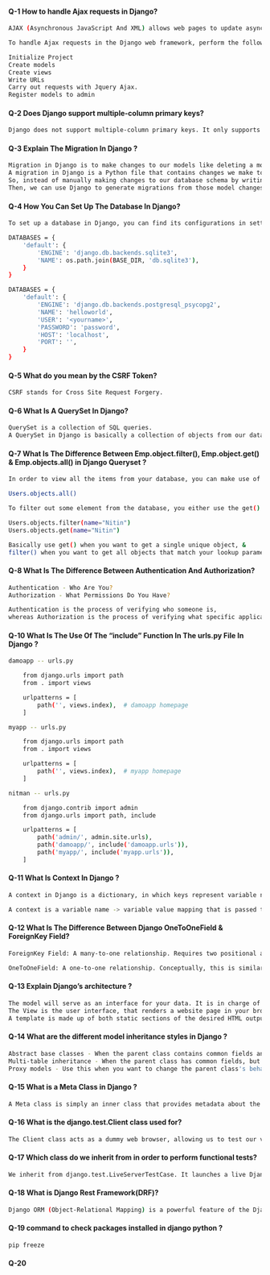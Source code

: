 #### Q-1 How to handle Ajax requests in Django?

```bash
AJAX (Asynchronous JavaScript And XML) allows web pages to update asynchronously to and from the server by exchanging data in Django.

To handle Ajax requests in the Django web framework, perform the following:

Initialize Project 
Create models
Create views
Write URLs
Carry out requests with Jquery Ajax.
Register models to admin 

```

#### Q-2 Does Django support multiple-column primary keys?

```bash
Django does not support multiple-column primary keys. It only supports single-column primary keys.

```

#### Q-3 Explain The Migration In Django ? 

```bash
Migration in Django is to make changes to our models like deleting a model, adding a field, etc. into your database schema.
A migration in Django is a Python file that contains changes we make to our models so that they can be converted into a database schema in our DBMS. 
So, instead of manually making changes to our database schema by writing queries in our DBMS shell, we can just make changes to our models. 
Then, we can use Django to generate migrations from those model changes and run those migrations to make changes to our database schema.

```

#### Q-4 How You Can Set Up The Database In Django?

```bash
To set up a database in Django, you can find its configurations in setting.py  file that representing Django settings.

DATABASES = {
    'default': {
        'ENGINE': 'django.db.backends.sqlite3',
        'NAME': os.path.join(BASE_DIR, 'db.sqlite3'),
    }
}

DATABASES = {
    'default': {
        'ENGINE': 'django.db.backends.postgresql_psycopg2',
        'NAME': 'helloworld',
        'USER': '<yourname>',
        'PASSWORD': 'password',
        'HOST': 'localhost',
        'PORT': '',
    }
}

```

#### Q-5 What do you mean by the CSRF Token?

```bash
CSRF stands for Cross Site Request Forgery. 

```

#### Q-6 What Is A QuerySet In Django?

```bash
QuerySet is a collection of SQL queries. 
A QuerySet in Django is basically a collection of objects from our database.

```

#### Q-7 What Is The Difference Between Emp.object.filter(), Emp.object.get() & Emp.objects.all() in Django Queryset ?

```bash
In order to view all the items from your database, you can make use of the ‘all()’ function as mentioned below:

Users.objects.all()     

To filter out some element from the database, you either use the get() method or the filter() method as follows:

Users.objects.filter(name="Nitin")
Users.objects.get(name="Nitin")

Basically use get() when you want to get a single unique object, &
filter() when you want to get all objects that match your lookup parameters

```

#### Q-8 What Is The Difference Between Authentication And Authorization?

```bash
Authentication - Who Are You?
Authorization - What Permissions Do You Have?

Authentication is the process of verifying who someone is, 
whereas Authorization is the process of verifying what specific applications, files, and data a user has access to.


```

#### Q-10 What Is The Use Of The “include” Function In The urls.py File In Django ?

```bash
damoapp -- urls.py

    from django.urls import path
    from . import views

    urlpatterns = [  
        path('', views.index),  # damoapp homepage
    ]     

myapp -- urls.py

    from django.urls import path
    from . import views

    urlpatterns = [  
        path('', views.index),  # myapp homepage
    ]  

nitman -- urls.py

    from django.contrib import admin  
    from django.urls import path, include

    urlpatterns = [  
        path('admin/', admin.site.urls),  
        path('damoapp/', include('damoapp.urls')),  
        path('myapp/', include('myapp.urls')),  
    ] 

```

#### Q-11 What Is Context In Django ?

```bash
A context in Django is a dictionary, in which keys represent variable names and values represent their values. This dictionary (context) is passed to the template which then uses the variables to output the dynamic content.

A context is a variable name -> variable value mapping that is passed to a template.

```

#### Q-12 What Is The Difference Between Django OneToOneField & ForeignKey Field?

```bash
ForeignKey Field: A many-to-one relationship. Requires two positional arguments: the class to which the model is related and the on_delete option.

OneToOneField: A one-to-one relationship. Conceptually, this is similar to a ForeignKey with unique=True, but the “reverse” side of the relation will directly return a single object.

```

#### Q-13 Explain Django’s architecture ? 

```bash
The model will serve as an interface for your data. It is in charge of data management. A database represents the logical data structure that supports the entire application such as MySql and Postgres.
The View is the user interface, that renders a website page in your browser. HTML/CSS/Javascript and Jinja files are used to represent it.
A template is made up of both static sections of the desired HTML output and specific syntax that describes how dynamic content will be included.

```

#### Q-14 What are the different model inheritance styles in Django ?

```bash
Abstract base classes - When the parent class contains common fields and the parent class table is undesirable, use this.
Multi-table inheritance - When the parent class has common fields, but the parent class table already exists in the database on its own, use this.
Proxy models - Use this when you want to change the parent class's behavior, for as by modifying the order or adding a new model manager.

```

#### Q-15 What is a Meta Class in Django ?

```bash
A Meta class is simply an inner class that provides metadata about the outer class in Django. It defines such things as available permissions, associated database table name, singular and plural versions of the name, etc.

```

#### Q-16 What is the django.test.Client class used for?

```bash
The Client class acts as a dummy web browser, allowing us to test our views and interact with our Django-powered application programmatically. This is especially helpful for doing integration testing.

```

#### Q-17 Which class do we inherit from in order to perform functional tests?

```bash
We inherit from django.test.LiveServerTestCase. It launches a live Django server in the background on setup and shuts it down on teardown.

```


#### Q-18 What is Django Rest Framework(DRF)?

```bash
Django ORM (Object-Relational Mapping) is a powerful feature of the Django web framework. It is a high-level abstraction layer that allows developers to interact with the database using Python objects instead of writing raw SQL queries. This ORM system bridges the gap between the relational database and the object-oriented Python code.

```

#### Q-19 command to check packages installed in django python ? 

```bash
pip freeze

```

#### Q-20

```bash
```